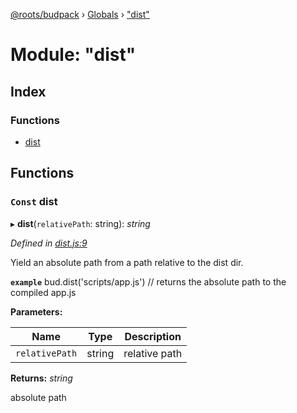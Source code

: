 [@roots/budpack](../README.md) › [Globals](../globals.md) › ["dist"](_dist_.md)

# Module: "dist"

## Index

### Functions

* [dist](_dist_.md#const-dist)

## Functions

### `Const` dist

▸ **dist**(`relativePath`: string): *string*

*Defined in [dist.js:9](https://github.com/roots/bud-support/blob/5f43850/src/budpack/builder/api/dist.js#L9)*

Yield an absolute path from a path relative to the dist dir.

**`example`** bud.dist('scripts/app.js') // returns the absolute path to the compiled app.js

**Parameters:**

Name | Type | Description |
------ | ------ | ------ |
`relativePath` | string | relative path |

**Returns:** *string*

absolute path

